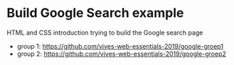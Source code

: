 # Build Google Search example

HTML and CSS introduction trying to build the Google search page

* group 1: https://github.com/vives-web-essentials-2019/google-groep1
* group 2: https://github.com/vives-web-essentials-2019/google-groep2
